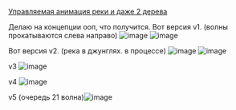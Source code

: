 [Управляемая анимация реки и даже 2 дерева](https://coolcoolone.github.io/RiverShore-game-animation/)

Делаю на концепции ооп, что получится.
Вот версия v1. (волны прокатываются слева направо) 
![image](https://github.com/CoolCoolOne/RiverShore-game-animation/assets/162994571/1b0d6ef6-cc5e-4971-87b9-e143016e9f19)
![image](https://github.com/CoolCoolOne/RiverShore-game-animation/assets/162994571/1fd57e65-3d15-4b17-a6d9-f31a2e5006ae)

Вот версия v2. (река в джунглях. в процессе)
![image](https://github.com/CoolCoolOne/RiverShore-game-animation/assets/162994571/054248cf-6055-4e90-b6ed-573c67fdb774)
![image](https://github.com/CoolCoolOne/RiverShore-game-animation/assets/162994571/e77b27d1-7add-4895-952e-796435714059)

v3
![image](https://github.com/CoolCoolOne/RiverShore-game-animation/assets/162994571/f91166c4-3fdc-4d49-a7a2-6420683b4047)



v4
![image](https://github.com/CoolCoolOne/RiverShore-game-animation/assets/162994571/bf8efdfa-c935-4813-bec3-98889f1a01f4)

v5 (очередь 21 волна)![image](https://github.com/CoolCoolOne/RiverShore-game-animation/assets/162994571/39820b7a-6aca-49e6-b0c9-98d1794ff6b8)





